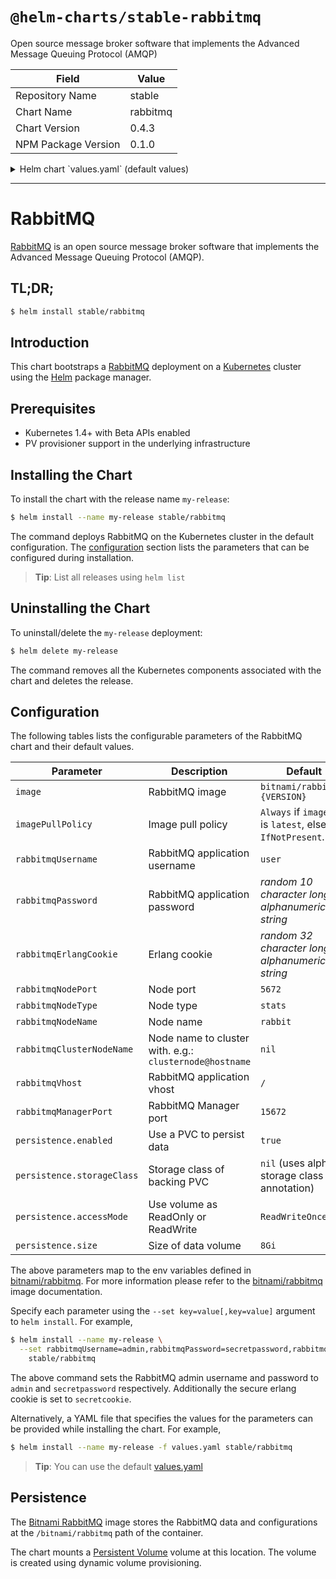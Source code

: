 # `@helm-charts/stable-rabbitmq`

Open source message broker software that implements the Advanced Message Queuing Protocol (AMQP)

| Field               | Value    |
| ------------------- | -------- |
| Repository Name     | stable   |
| Chart Name          | rabbitmq |
| Chart Version       | 0.4.3    |
| NPM Package Version | 0.1.0    |

<details>

<summary>Helm chart `values.yaml` (default values)</summary>

```yaml
## Bitnami RabbitMQ image version
## ref: https://hub.docker.com/r/bitnami/rabbitmq/tags/
##
image: bitnami/rabbitmq:3.6.6-r7

## Specify a imagePullPolicy
## 'Always' if imageTag is 'latest', else set to 'IfNotPresent'
## ref: http://kubernetes.io/docs/user-guide/images/#pre-pulling-images
##
# imagePullPolicy:

## RabbitMQ application username
## ref: https://github.com/bitnami/bitnami-docker-rabbitmq/blob/master/README.md#creating-a-database-user-on-first-run
##
rabbitmqUsername: user

## RabbitMQ application password
## ref: https://github.com/bitnami/bitnami-docker-rabbitmq/blob/master/README.md#creating-a-database-user-on-first-run
##
# rabbitmqPassword:

## Erlang cookie to determine whether different nodes are allowed to communicate with each other
## ref: https://github.com/bitnami/bitnami-docker-rabbitmq#environment-variables
##
# rabbitmqErlangCookie:

## Node port
## ref: https://github.com/bitnami/bitnami-docker-rabbitmq#environment-variables
##
rabbitmqNodePort: 5672

## Node Type
## ref: https://github.com/bitnami/bitnami-docker-rabbitmq#environment-variables
##
rabbitmqNodeType: stats

## Node Name
## ref: https://github.com/bitnami/bitnami-docker-rabbitmq#environment-variables
##
rabbitmqNodeName: rabbit

## Node name to cluster with. e.g.: `clusternode@hostname`
## ref: https://github.com/bitnami/bitnami-docker-rabbitmq#environment-variables
##
# rabbitmqClusternodename:

## RabbitMQ application vhost
## ref: https://github.com/bitnami/bitnami-docker-rabbitmq#environment-variables
##
rabbitmqVhost: /

## RabbitMQ Manager port
## ref: https://github.com/bitnami/bitnami-docker-rabbitmq#environment-variables
##
rabbitmqManagerPort: 15672

persistence:
  enabled: true
  ## If defined, volume.beta.kubernetes.io/storage-class: <storageClass>
  ## Default: volume.alpha.kubernetes.io/storage-class: default
  ##
  # storageClass:
  accessMode: ReadWriteOnce
  size: 8Gi

## Configure resource requests and limits
## ref: http://kubernetes.io/docs/user-guide/compute-resources/
##
resources:
  requests:
    memory: 256Mi
    cpu: 100m
```

</details>

---

# RabbitMQ

[RabbitMQ](https://www.rabbitmq.com/) is an open source message broker software that implements the Advanced Message Queuing Protocol (AMQP).

## TL;DR;

```bash
$ helm install stable/rabbitmq
```

## Introduction

This chart bootstraps a [RabbitMQ](https://github.com/bitnami/bitnami-docker-rabbitmq) deployment on a [Kubernetes](http://kubernetes.io) cluster using the [Helm](https://helm.sh) package manager.

## Prerequisites

- Kubernetes 1.4+ with Beta APIs enabled
- PV provisioner support in the underlying infrastructure

## Installing the Chart

To install the chart with the release name `my-release`:

```bash
$ helm install --name my-release stable/rabbitmq
```

The command deploys RabbitMQ on the Kubernetes cluster in the default configuration. The [configuration](#configuration) section lists the parameters that can be configured during installation.

> **Tip**: List all releases using `helm list`

## Uninstalling the Chart

To uninstall/delete the `my-release` deployment:

```bash
$ helm delete my-release
```

The command removes all the Kubernetes components associated with the chart and deletes the release.

## Configuration

The following tables lists the configurable parameters of the RabbitMQ chart and their default values.

| Parameter                  | Description                                             | Default                                                  |
| -------------------------- | ------------------------------------------------------- | -------------------------------------------------------- |
| `image`                    | RabbitMQ image                                          | `bitnami/rabbitmq:{VERSION}`                             |
| `imagePullPolicy`          | Image pull policy                                       | `Always` if `imageTag` is `latest`, else `IfNotPresent`. |
| `rabbitmqUsername`         | RabbitMQ application username                           | `user`                                                   |
| `rabbitmqPassword`         | RabbitMQ application password                           | _random 10 character long alphanumeric string_           |
| `rabbitmqErlangCookie`     | Erlang cookie                                           | _random 32 character long alphanumeric string_           |
| `rabbitmqNodePort`         | Node port                                               | `5672`                                                   |
| `rabbitmqNodeType`         | Node type                                               | `stats`                                                  |
| `rabbitmqNodeName`         | Node name                                               | `rabbit`                                                 |
| `rabbitmqClusterNodeName`  | Node name to cluster with. e.g.: `clusternode@hostname` | `nil`                                                    |
| `rabbitmqVhost`            | RabbitMQ application vhost                              | `/`                                                      |
| `rabbitmqManagerPort`      | RabbitMQ Manager port                                   | `15672`                                                  |
| `persistence.enabled`      | Use a PVC to persist data                               | `true`                                                   |
| `persistence.storageClass` | Storage class of backing PVC                            | `nil` (uses alpha storage class annotation)              |
| `persistence.accessMode`   | Use volume as ReadOnly or ReadWrite                     | `ReadWriteOnce`                                          |
| `persistence.size`         | Size of data volume                                     | `8Gi`                                                    |

The above parameters map to the env variables defined in [bitnami/rabbitmq](http://github.com/bitnami/bitnami-docker-rabbitmq). For more information please refer to the [bitnami/rabbitmq](http://github.com/bitnami/bitnami-docker-rabbitmq) image documentation.

Specify each parameter using the `--set key=value[,key=value]` argument to `helm install`. For example,

```bash
$ helm install --name my-release \
  --set rabbitmqUsername=admin,rabbitmqPassword=secretpassword,rabbitmqErlangCookie=secretcookie \
    stable/rabbitmq
```

The above command sets the RabbitMQ admin username and password to `admin` and `secretpassword` respectively. Additionally the secure erlang cookie is set to `secretcookie`.

Alternatively, a YAML file that specifies the values for the parameters can be provided while installing the chart. For example,

```bash
$ helm install --name my-release -f values.yaml stable/rabbitmq
```

> **Tip**: You can use the default [values.yaml](values.yaml)

## Persistence

The [Bitnami RabbitMQ](https://github.com/bitnami/bitnami-docker-rabbitmq) image stores the RabbitMQ data and configurations at the `/bitnami/rabbitmq` path of the container.

The chart mounts a [Persistent Volume](kubernetes.io/docs/user-guide/persistent-volumes/) volume at this location. The volume is created using dynamic volume provisioning.
